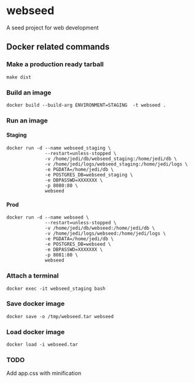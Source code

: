 # webseed

A seed project for web development

## Docker related commands

### Make a production ready tarball
```
make dist
```

### Build an image

```
docker build --build-arg ENVIRONMENT=STAGING  -t webseed .
```

### Run an image

#### Staging

```
docker run -d --name webseed_staging \
              --restart=unless-stopped \
              -v /home/jedi/db/webseed_staging:/home/jedi/db \
              -v /home/jedi/logs/webseed_staging:/home/jedi/logs \
              -e PGDATA=/home/jedi/db \
              -e POSTGRES_DB=webseed_staging \
              -e DBPASSWD=XXXXXXX \
              -p 8080:80 \
              webseed
```

#### Prod

```
docker run -d --name webseed \
              --restart=unless-stopped \
              -v /home/jedi/db/webseed:/home/jedi/db \
              -v /home/jedi/logs/webseed:/home/jedi/logs \
              -e PGDATA=/home/jedi/db \
              -e POSTGRES_DB=webseed \
              -e DBPASSWD=XXXXXXX \
              -p 8081:80 \
              webseed
```

### Attach a terminal

```
docker exec -it webseed_staging bash
```

### Save docker image
```
docker save -o /tmp/webseed.tar webseed
```

### Load docker image
```
docker load -i webseed.tar
```
### TODO

Add app.css with minification

